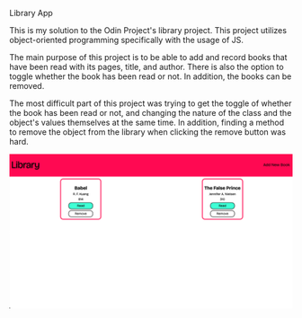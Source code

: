 Library App

This is my solution to the Odin Project's library project. This project utilizes object-oriented programming specifically with the usage of JS.

The main purpose of this project is to be able to add and record books that have been read with its pages, title, and author. There is also the option to toggle whether the book has been read or not. In addition, the books can be removed.

The most difficult part of this project was trying to get the toggle of whether the book has been read or not, and changing the nature of the class and the object's values themselves at the same time. In addition, finding a method to remove the object from the library when clicking the remove button was hard.

![Library Image](https://github.com/don04lee/odin-library/blob/main/library.png)